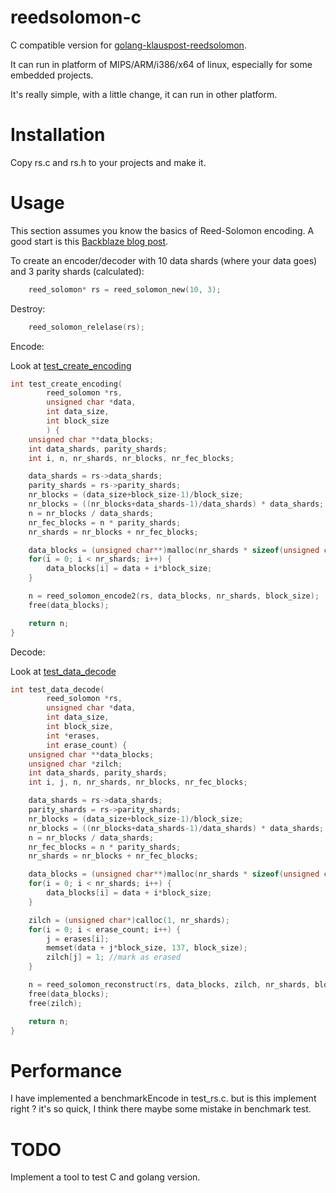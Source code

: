 # reedsolomon-c
C compatible version for [golang-klauspost-reedsolomon](https://github.com/klauspost/reedsolomon).

It can run in platform of MIPS/ARM/i386/x64 of linux, especially for some embedded projects.

It's really simple, with a little change, it can run in other platform.

# Installation
Copy rs.c and rs.h to your projects and make it.

# Usage

This section assumes you know the basics of Reed-Solomon encoding. A good start is this [Backblaze blog post](https://www.backblaze.com/blog/reed-solomon/).

To create an encoder/decoder with 10 data shards (where your data goes) and 3 parity shards (calculated):
```C
    reed_solomon* rs = reed_solomon_new(10, 3);
```

Destroy:
```C
    reed_solomon_relelase(rs);
```

Encode:

Look at [test_create_encoding](https://github.com/jannson/reedsolomon-c/blob/master/test_rs.c#L163)

```C
int test_create_encoding(
        reed_solomon *rs,
        unsigned char *data,
        int data_size,
        int block_size
        ) {
    unsigned char **data_blocks;
    int data_shards, parity_shards;
    int i, n, nr_shards, nr_blocks, nr_fec_blocks;

    data_shards = rs->data_shards;
    parity_shards = rs->parity_shards;
    nr_blocks = (data_size+block_size-1)/block_size;
    nr_blocks = ((nr_blocks+data_shards-1)/data_shards) * data_shards;
    n = nr_blocks / data_shards;
    nr_fec_blocks = n * parity_shards;
    nr_shards = nr_blocks + nr_fec_blocks;

    data_blocks = (unsigned char**)malloc(nr_shards * sizeof(unsigned char*));
    for(i = 0; i < nr_shards; i++) {
        data_blocks[i] = data + i*block_size;
    }

    n = reed_solomon_encode2(rs, data_blocks, nr_shards, block_size);
    free(data_blocks);

    return n;
}
```

Decode:

Look at [test_data_decode](https://github.com/jannson/reedsolomon-c/blob/master/test_rs.c#L192)

```C
int test_data_decode(
        reed_solomon *rs,
        unsigned char *data,
        int data_size,
        int block_size,
        int *erases,
        int erase_count) {
    unsigned char **data_blocks;
    unsigned char *zilch;
    int data_shards, parity_shards;
    int i, j, n, nr_shards, nr_blocks, nr_fec_blocks;

    data_shards = rs->data_shards;
    parity_shards = rs->parity_shards;
    nr_blocks = (data_size+block_size-1)/block_size;
    nr_blocks = ((nr_blocks+data_shards-1)/data_shards) * data_shards;
    n = nr_blocks / data_shards;
    nr_fec_blocks = n * parity_shards;
    nr_shards = nr_blocks + nr_fec_blocks;

    data_blocks = (unsigned char**)malloc(nr_shards * sizeof(unsigned char*));
    for(i = 0; i < nr_shards; i++) {
        data_blocks[i] = data + i*block_size;
    }

    zilch = (unsigned char*)calloc(1, nr_shards);
    for(i = 0; i < erase_count; i++) {
        j = erases[i];
        memset(data + j*block_size, 137, block_size);
        zilch[j] = 1; //mark as erased
    }

    n = reed_solomon_reconstruct(rs, data_blocks, zilch, nr_shards, block_size);
    free(data_blocks);
    free(zilch);

    return n;
}
```

# Performance

I have implemented a benchmarkEncode in test_rs.c. but is this implement right ? it's so quick, I think there maybe some mistake in benchmark test.

# TODO

Implement a tool to test C and golang version.

